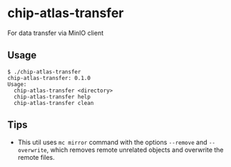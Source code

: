 # chip-atlas-transfer

For data transfer via MinIO client

## Usage

```
$ ./chip-atlas-transfer
chip-atlas-transfer: 0.1.0
Usage:
  chip-atlas-transfer <directory>
  chip-atlas-transfer help
  chip-atlas-transfer clean
```

## Tips

- This util uses `mc mirror` command with the options `--remove` and `--overwrite`, which removes remote unrelated objects and overwrite the remote files.
